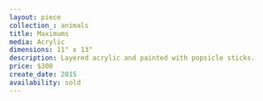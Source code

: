 ```yaml
---
layout: piece
collection_: animals
title: Maximums
media: Acrylic
dimensions: 11" x 13"
description: Layered acrylic and painted with popsicle sticks.
price: $300
create_date: 2015
availability: sold
---
```

